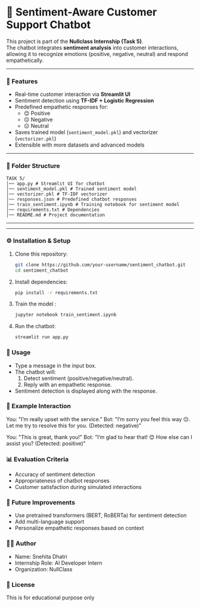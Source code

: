 # 🧠 Sentiment-Aware Customer Support Chatbot

This project is part of the **Nullclass Internship (Task 5)**.  
The chatbot integrates **sentiment analysis** into customer interactions, allowing it to recognize emotions (positive, negative, neutral) and respond empathetically.

---

### 🚀 Features
- Real-time customer interaction via **Streamlit UI**
- Sentiment detection using **TF-IDF + Logistic Regression**
- Predefined empathetic responses for:
  - 😊 Positive
  - 😔 Negative
  - 😐 Neutral
- Saves trained model (`sentiment_model.pkl`) and vectorizer (`vectorizer.pkl`)
- Extensible with more datasets and advanced models

---

### 📂 Folder Structure
```
TASK 5/
│── app.py # Streamlit UI for chatbot
│── sentiment_model.pkl # Trained sentiment model
│── vectorizer.pkl # TF-IDF vectorizer
│── responses.json # Predefined chatbot responses
│── train_sentiment.ipynb # Training notebook for sentiment model
│── requirements.txt # Dependencies
│── README.md # Project documentation
```
---


---

### ⚙️ Installation & Setup

1. Clone this repository:
   ```bash
   git clone https://github.com/your-username/sentiment_chatbot.git
   cd sentiment_chatbot
2. Install dependencies:
   ```bash
   pip install -r requirements.txt
3. Train the model :
   ```bash
   jupyter notebook train_sentiment.ipynb
4. Run the chatbot:
   ```bash
   streamlit run app.py

### 🎯 Usage

* Type a message in the input box.
* The chatbot will:
  1. Detect sentiment (positive/negative/neutral).
  2. Reply with an empathetic response.
* Sentiment detection is displayed along with the response.

### 🧪 Example Interaction

  You: "I’m really upset with the service."
  Bot: "I’m sorry you feel this way 😔. Let me try to resolve this for you. (Detected: negative)"

  You: "This is great, thank you!"
  Bot: "I’m glad to hear that! 😊 How else can I assist you? (Detected: positive)"

### 📊 Evaluation Criteria
* Accuracy of sentiment detection
* Appropriateness of chatbot responses
* Customer satisfaction during simulated interactions

### 🔮 Future Improvements
* Use pretrained transformers (BERT, RoBERTa) for sentiment detection
* Add multi-language support
* Personalize empathetic responses based on context

### 🧑‍💻 Author
* Name: Snehita Dhatri
* Internship Role: AI Developer Intern
* Organization: NullClass

### 📜 License
This is for educational purpose only
